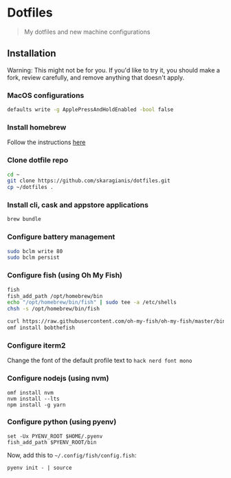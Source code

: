 # Dotfiles

> My dotfiles and new machine configurations

## Installation

Warning: This might not be for you. If you'd like to try it, you should make a fork, review carefully, and remove anything that doesn't apply.

### MacOS configurations

``` bash
defaults write -g ApplePressAndHoldEnabled -bool false
```

### Install homebrew

Follow the instructions [here](https://brew.sh/)

### Clone dotfile repo

``` bash
cd ~
git clone https://github.com/skaragianis/dotfiles.git
cp ~/dotfiles .
```

### Install cli, cask and appstore applications

``` bash
brew bundle
```

### Configure battery management

``` bash
sudo bclm write 80
sudo bclm persist
```

### Configure fish (using Oh My Fish)

``` bash
fish
fish_add_path /opt/homebrew/bin
echo "/opt/homebrew/bin/fish" | sudo tee -a /etc/shells
chsh -s /opt/homebrew/bin/fish

curl https://raw.githubusercontent.com/oh-my-fish/oh-my-fish/master/bin/install | fish
omf install bobthefish
```

### Configure iterm2

Change the font of the default profile text to `hack nerd font mono`

### Configure nodejs (using nvm)

``` fish
omf install nvm
nvm install --lts
npm install -g yarn
```

### Configure python (using pyenv)

``` fish
set -Ux PYENV_ROOT $HOME/.pyenv
fish_add_path $PYENV_ROOT/bin
```

Now, add this to `~/.config/fish/config.fish`:

``` fish
pyenv init - | source
```
